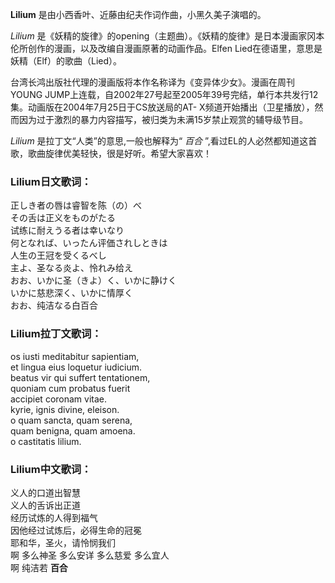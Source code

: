 

**Lilium** 是由小西香叶、近藤由纪夫作词作曲，小黑久美子演唱的。

_Lilium_ 是《妖精的旋律》的opening（主题曲）。《妖精的旋律》是日本漫画家冈本伦所创作的漫画，以及改编自漫画原著的动画作品。Elfen
Lied在德语里，意思是妖精（Elf）的歌曲（Lied）。

台湾长鸿出版社代理的漫画版将本作名称译为《变异体少女》。漫画在周刊YOUNG
JUMP上连载，自2002年27号起至2005年39号完结，单行本共发行12集。动画版在2004年7月25日于CS放送局的AT-
X频道开始播出（卫星播放），然而因为过于激烈的暴力内容描写，被归类为未满15岁禁止观赏的辅导级节目。

_Lilium_ 是拉丁文“人类”的意思,一般也解释为“ _百合_ ”,看过EL的人必然都知道这首歌，歌曲旋律优美轻快，很是好听。希望大家喜欢！

### Lilium日文歌词：

正しき者の唇は睿智を陈（の）べ  
その舌は正义をものがたる  
试练に耐えうる者は幸いなり  
何となれば、いったん评価されしときは  
人生の王冠を受くるべし  
主よ、圣なる炎よ、怜れみ给え  
おお、いかに圣（きよ）く、いかに静けく  
いかに慈悲深く、いかに情厚く  
おお、纯洁なる白百合

### Lilium拉丁文歌词：

os iusti meditabitur sapientiam,  
et lingua eius loquetur iudicium.  
beatus vir qui suffert tentationem,  
quoniam cum probatus fuerit  
accipiet coronam vitae.  
kyrie, ignis divine, eleison.  
o quam sancta, quam serena,  
quam benigna, quam amoena.  
o castitatis lilium.

### Lilium中文歌词：

义人的口道出智慧  
义人的舌诉出正道  
经历试炼的人得到福气  
因他经过试炼后，必得生命的冠冕  
耶和华，圣火，请怜悯我们  
啊 多么神圣 多么安详 多么慈爱 多么宜人  
啊 纯洁若 **百合**

